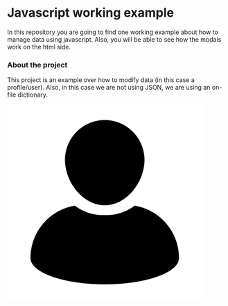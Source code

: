 # Javascript working example

In this repository you are going to find one working example about how to manage data using javascript. Also, you will be able to see how the modals work on the html side.

### About the project
This project is an example over how to modify data (in this case a profile/user). Also, in this case we are not using JSON, we are using an on-file dictionary.

!["Image"](data/image_default.jpg)